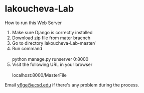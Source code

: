 # Iakoucheva-Lab
How to run this Web Server
1. Make sure Django is correctly installed
2. Download zip file from mater bracnch
3. Go to directory Iakoucheva-Lab-master/
4. Run command <br/>
<br/> python manage.py runserver 0:8000
5. Visit the following URL in your browser <br/>
<br/> localhost:8000/MasterFile

Email y6ge@ucsd.edu if there's any problem during the process.

